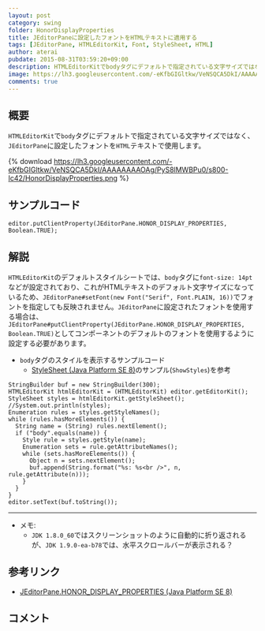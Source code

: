 ```yaml
---
layout: post
category: swing
folder: HonorDisplayProperties
title: JEditorPaneに設定したフォントをHTMLテキストに適用する
tags: [JEditorPane, HTMLEditorKit, Font, StyleSheet, HTML]
author: aterai
pubdate: 2015-08-31T03:59:20+09:00
description: HTMLEditorKitでbodyタグにデフォルトで指定されている文字サイズではなく、JEditorPaneに設定したフォントをHTMLテキストで使用します。
image: https://lh3.googleusercontent.com/-eKfbGIGltkw/VeNSQCA5DkI/AAAAAAAAOAg/PyS8lMWBPu0/s800-Ic42/HonorDisplayProperties.png
comments: true
---
```

## 概要
`HTMLEditorKit`で`body`タグにデフォルトで指定されている文字サイズではなく、`JEditorPane`に設定したフォントを`HTML`テキストで使用します。

{% download https://lh3.googleusercontent.com/-eKfbGIGltkw/VeNSQCA5DkI/AAAAAAAAOAg/PyS8lMWBPu0/s800-Ic42/HonorDisplayProperties.png %}

## サンプルコード
<pre class="prettyprint"><code>editor.putClientProperty(JEditorPane.HONOR_DISPLAY_PROPERTIES, Boolean.TRUE);
</code></pre>

## 解説
`HTMLEditorKit`のデフォルトスタイルシートでは、`body`タグに`font-size: 14pt`などが設定されており、これがHTMLテキストのデフォルト文字サイズになっているため、`JEditorPane#setFont(new Font("Serif", Font.PLAIN, 16))`でフォントを指定しても反映されません。`JEditorPane`に設定されたフォントを使用する場合は、`JEditorPane#putClientProperty(JEditorPane.HONOR_DISPLAY_PROPERTIES, Boolean.TRUE)`としてコンポーネントのデフォルトのフォントを使用するように設定する必要があります。

- `body`タグのスタイルを表示するサンプルコード
    - [StyleSheet (Java Platform SE 8)](http://docs.oracle.com/javase/jp/8/docs/api/javax/swing/text/html/StyleSheet.html)のサンプル(`ShowStyles`)を参考

<!-- dummy comment line for breaking list -->

<pre class="prettyprint"><code>StringBuilder buf = new StringBuilder(300);
HTMLEditorKit htmlEditorKit = (HTMLEditorKit) editor.getEditorKit();
StyleSheet styles = htmlEditorKit.getStyleSheet();
//System.out.println(styles);
Enumeration rules = styles.getStyleNames();
while (rules.hasMoreElements()) {
  String name = (String) rules.nextElement();
  if ("body".equals(name)) {
    Style rule = styles.getStyle(name);
    Enumeration sets = rule.getAttributeNames();
    while (sets.hasMoreElements()) {
      Object n = sets.nextElement();
      buf.append(String.format("%s: %s&lt;br /&gt;", n, rule.getAttribute(n)));
    }
  }
}
editor.setText(buf.toString());
</code></pre>

- - - -
- メモ:
    - `JDK 1.8.0_60`ではスクリーンショットのように自動的に折り返されるが、`JDK 1.9.0-ea-b78`では、水平スクロールバーが表示される？

<!-- dummy comment line for breaking list -->

## 参考リンク
- [JEditorPane.HONOR_DISPLAY_PROPERTIES (Java Platform SE 8)](https://docs.oracle.com/javase/jp/8/docs/api/javax/swing/JEditorPane.html#HONOR_DISPLAY_PROPERTIES)

<!-- dummy comment line for breaking list -->

## コメント
